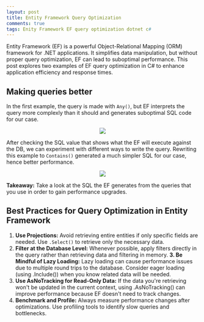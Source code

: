 ```yaml
---
layout: post
title: Entity Framework Query Optimization
comments: true
tags: Enity Framework EF query optimization dotnet c#
---
```


Entity Framework (EF) is a powerful Object-Relational Mapping (ORM) framework for .NET applications. It simplifies data manipulation, but without proper query optimization, EF can lead to suboptimal performance. This post explores two examples of EF query optimization in C# to enhance application efficiency and response times.

## Making queries better

In the first example, the query is made with `Any()`, but EF interprets the query more complexly than it should and generates suboptimal SQL code for our case.

<p align="center">
    <img src="{{ site.baseurl }}/images/ef-optimization/ef_unoptimized.PNG"/>
</p>

After checking the SQL value that shows what the EF will execute against the DB, we can experiment with different ways to write the query. Rewriting this example to `Contains()` generated a much simpler SQL for our case, hence better performance.

<p align="center">
    <img src="{{ site.baseurl }}/images/ef-optimization/ef_optimized.PNG"/>
</p>

**Takeaway:** Take a look at the SQL the EF generates from the queries that you use in order to gain performance upgrades.

## Best Practices for Query Optimization in Entity Framework
1. **Use Projections:** Avoid retrieving entire entities if only specific fields are needed. Use `.Select()` to retrieve only the necessary data.
2. **Filter at the Database Level:** Whenever possible, apply filters directly in the query rather than retrieving data and filtering in memory.
**3. Be Mindful of Lazy Loading:** Lazy loading can cause performance issues due to multiple round trips to the database. Consider eager loading (using .Include()) when you know related data will be needed.
4. **Use AsNoTracking for Read-Only Data:** If the data you're retrieving won't be updated in the current context, using .AsNoTracking() can improve performance because EF doesn't need to track changes.
5. **Benchmark and Profile:** Always measure performance changes after optimizations. Use profiling tools to identify slow queries and bottlenecks.